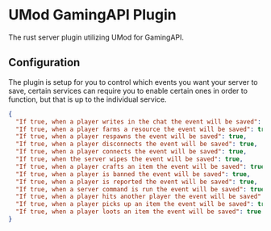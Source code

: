 # UMod GamingAPI Plugin
The rust server plugin utilizing UMod for GamingAPI. 

## Configuration

The plugin is setup for you to control which events you want your server to save, certain services can require you to enable certain ones in order to function, but that is up to the individual service.

```json
{
  "If true, when a player writes in the chat the event will be saved": true,
  "If true, when a player farms a resource the event will be saved": true,
  "If true, when a player respawns the event will be saved": true,
  "If true, when a player disconnects the event will be saved": true,
  "If true, when a player connects the event will be saved": true,
  "If true, when the server wipes the event will be saved": true,
  "If true, when a player crafts an item the event will be saved": true,
  "If true, when a player is banned the event will be saved": true,
  "If true, when a player is reported the event will be saved": true,
  "If true, when a server command is run the event will be saved": true,
  "If true, when a player hits another player the event will be saved": true,
  "If true, when a player picks up an item the event will be saved": true,
  "If true, when a player loots an item the event will be saved": true
}
```